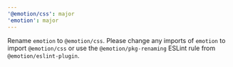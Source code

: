 ```yaml
---
'@emotion/css': major
'emotion': major
---
```


Rename `emotion` to `@emotion/css`. Please change any imports of `emotion` to import `@emotion/css` or use the `@emotion/pkg-renaming` ESLint rule from `@emotion/eslint-plugin`.
